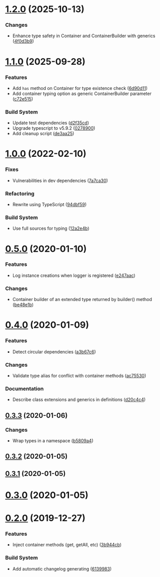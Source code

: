 # [1.2.0](https://github.com/snatalenko/di0/compare/v1.1.0...v1.2.0) (2025-10-13)


### Changes

* Enhance type safety in Container and ContainerBuilder with generics ([4f0d3b9](https://github.com/snatalenko/di0/commit/4f0d3b99c9c38dae885a4b886fc484c0d1ebb3fc))


# [1.1.0](https://github.com/snatalenko/di0/compare/v1.0.0...v1.1.0) (2025-09-28)


### Features

* Add `has` method on Container for type existence check ([6d90d11](https://github.com/snatalenko/di0/commit/6d90d1144b741dfc21f2323229d1e943ee7a5c86))
* Add container typing option as generic ContainerBuilder parameter ([c72e515](https://github.com/snatalenko/di0/commit/c72e5156fc0e677c9a2e2eb1b604f0dbe2958820))

### Build System

* Update test dependencies ([d2f35cd](https://github.com/snatalenko/di0/commit/d2f35cd28eb6d57099fa0a0826bfa54a42da449c))
* Upgrade typescript to v5.9.2 ([0278900](https://github.com/snatalenko/di0/commit/027890049354ae550e1ddd7ecce92cc3707f8b22))
* Add cleanup script ([de3aa25](https://github.com/snatalenko/di0/commit/de3aa25f96dff71bb7b14761ec2ddfbfa63fcbee))


# [1.0.0](https://github.com/snatalenko/di0/compare/v0.5.0...v1.0.0) (2022-02-10)


### Fixes

* Vulnerabilities in dev dependencies ([7a7ca30](https://github.com/snatalenko/di0/commit/7a7ca30b606f935b374c7ab2bc86f1d04759937d))

### Refactoring

* Rewrite using TypeScript ([94dbf59](https://github.com/snatalenko/di0/commit/94dbf59df16c980c387b9c63d54ff5816fda57b8))

### Build System

* Use full sources for typing ([12a2e4b](https://github.com/snatalenko/di0/commit/12a2e4bd889c779e93163eb28c24a7fd15b59657))



# [0.5.0](https://github.com/snatalenko/di0/compare/v0.4.0...v0.5.0) (2020-01-10)


### Features

* Log instance creations when logger is registered ([e247aac](https://github.com/snatalenko/di0/commit/e247aacf6cf7e148a1015203306b16fc24b005ed))

### Changes

* Container builder of an extended type returned by builder() method ([be48e1b](https://github.com/snatalenko/di0/commit/be48e1b3e50fc935eb2b5a61a6090393c43e8ae8))


# [0.4.0](https://github.com/snatalenko/di0/compare/v0.3.3...v0.4.0) (2020-01-09)


### Features

* Detect circular dependencies ([a3b67c6](https://github.com/snatalenko/di0/commit/a3b67c6ee616e5c1e84853d1d883cd000b7a97a2))

### Changes

* Validate type alias for conflict with container methods ([ac75530](https://github.com/snatalenko/di0/commit/ac75530bfca1d5eafe343dbf0608f22ee5c0e81a))

### Documentation

* Describe class extensions and generics in definitions ([d20c4c4](https://github.com/snatalenko/di0/commit/d20c4c44551d52855f70dd4c1d2f8351cc3a6a5a))


## [0.3.3](https://github.com/snatalenko/di0/compare/v0.3.2...v0.3.3) (2020-01-06)


### Changes

* Wrap types in a namespace ([b5809a4](https://github.com/snatalenko/di0/commit/b5809a481dc340c9b0e7cddd6d4bde11dbad06b2))


## [0.3.2](https://github.com/snatalenko/di0/compare/v0.3.1...v0.3.2) (2020-01-05)



## [0.3.1](https://github.com/snatalenko/di0/compare/v0.3.0...v0.3.1) (2020-01-05)



# [0.3.0](https://github.com/snatalenko/di0/compare/v0.2.0...v0.3.0) (2020-01-05)



# [0.2.0](https://github.com/snatalenko/di0/compare/v0.1.0...v0.2.0) (2019-12-27)


### Features

* Inject container methods (get, getAll, etc) ([3b944cb](https://github.com/snatalenko/di0/commit/3b944cb2cf876bc8fa46e26a858c7f2214210c93))

### Build System

* Add automatic changelog generating ([6139983](https://github.com/snatalenko/di0/commit/6139983009e622a2da7512393d5d6aeb0e11d6e1))


